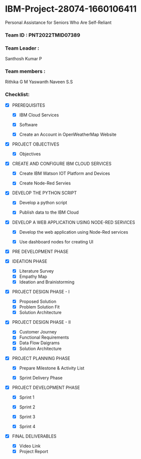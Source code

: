 # IBM-Project-28074-1660106411

Personal Assistance for Seniors Who Are Self-Reliant

### Team ID : PNT2022TMID07389

### Team Leader : 
Santhosh Kumar P

### Team members : 

Rithika G
M Yaswanth
Naveen S.S

### Checklist:

- [x] PREREQUISITES
  - [X] IBM Cloud Services
  - [x] Software
  - [x] Create an Account in OpenWeatherMap Website


- [x] PROJECT OBJECTIVES
  - [x] Objectives


- [x] CREATE AND CONFIGURE IBM CLOUD SERVICES
  - [x] Create IBM Watson IOT Platform and Devices
  - [x] Create Node-Red Servies


- [x] DEVELOP THE PYTHON SCRIPT
  - [x] Develop a python script
  - [x] Publish data to the IBM Cloud
  

- [x] DEVELOP A WEB APPLICATION USING NODE-RED SERVICES
  - [x] Develop the web application using Node-Red services
  - [x] Use dashboard nodes for creating UI


- [x] PRE DEVELOPMENT PHASE
 
- [x] IDEATION PHASE
  - [x] Literature Survey 
  - [x] Empathy Map 
  - [x] Ideation and Brainistorming
- [x] PROJECT DESIGN PHASE - I
  - [x] Proposed Solution 
  - [x] Problem Solution Fit
  - [x] Solution Architecture
- [x] PROJECT DESIGN PHASE  - II
  - [x] Customer Journey
  - [x] Functional Requirements
  - [x] Data Flow Daigrams
  - [x] Solution Architecture
- [x] PROJECT PLANNING PHASE
  - [x] Prepare Milestone & Activity List
  - [x] Sprint Delivery Phase


- [x] PROJECT DEVELOPMENT PHASE
  - [x] Sprint 1
  - [x] Sprint 2
  - [x] Sprint 3
  - [x] Sprint 4
  
  
- [x] FINAL DELIVERABLES
  - [x] Video Link
  - [x] Project Report
